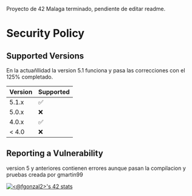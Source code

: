 Proyecto de 42 Malaga terminado, pendiente de editar readme.

# Security Policy

## Supported Versions

En la actuañllidad la version 5.1 funciona y pasa las correcciones con el 125% completado.

| Version | Supported          |
| ------- | ------------------ |
| 5.1.x   | :white_check_mark: |
| 5.0.x   | :x:                |
| 4.0.x   | :white_check_mark: |
| < 4.0   | :x:                |

## Reporting a Vulnerability

version 5 y anteriores contienen errores aunque pasan la compilacion y pruebas creada por gmartin99

[![<@fgonzal2>'s 42 stats](https://badge.mediaplus.ma/darkblue/<@fgonzal2>)](https://github.com/Pakitoleon)
